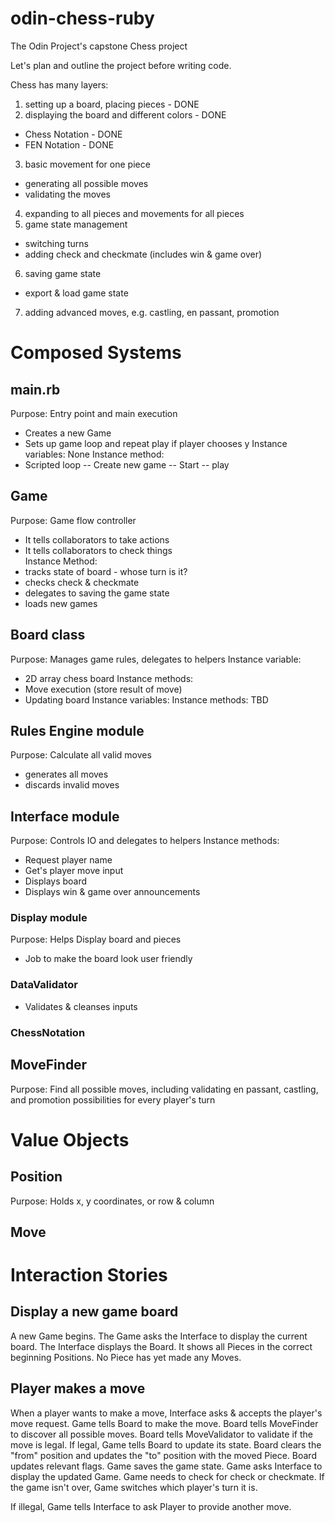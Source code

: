 # odin-chess-ruby
The Odin Project's capstone Chess project

Let's plan and outline the project before writing code.

Chess has many layers: 
1. setting up a board, placing pieces - DONE
2. displaying the board and different colors - DONE
- Chess Notation - DONE
- FEN Notation - DONE
3. basic movement for one piece
- generating all possible moves
- validating the moves
4. expanding to all pieces and movements for all pieces
5. game state management 
- switching turns
- adding check and checkmate (includes win & game over)
6. saving game state
- export & load game state 
7. adding advanced moves, e.g. castling, en passant, promotion

# Composed Systems 

## main.rb
Purpose: Entry point and main execution
- Creates a new Game
- Sets up game loop and repeat play if player chooses y
Instance variables: None
Instance method:
- Scripted loop
-- Create new game
-- Start
-- play

## Game
Purpose: Game flow controller
- It tells collaborators to take actions
- It tells collaborators to check things  
Instance Method:
- tracks state of board - whose turn is it?
- checks check & checkmate 
- delegates to saving the game state
- loads new games

## Board class
Purpose: Manages game rules, delegates to helpers
Instance variable:
- 2D array chess board
Instance methods:
- Move execution (store result of move)
- Updating board
Instance variables:
Instance methods:
TBD

## Rules Engine module
Purpose: Calculate all valid moves
- generates all moves
- discards invalid moves


## Interface module
Purpose: Controls IO and delegates to helpers
Instance methods:
- Request player name
- Get's player move input
- Displays board
- Displays win & game over announcements

### Display module
Purpose: Helps Display board and pieces
- Job to make the board look user friendly

### DataValidator
- Validates & cleanses inputs

### ChessNotation

## MoveFinder
Purpose: Find all possible moves, including
validating en passant, castling, and promotion
possibilities for every player's turn

# Value Objects

## Position
Purpose: Holds x, y coordinates, or row & column

## Move

# Interaction Stories

## Display a new game board
A new Game begins. The Game asks the Interface to 
display the current board. The Interface displays
the Board. It shows all Pieces in the correct 
beginning Positions. No Piece has yet made any Moves.

## Player makes a move
When a player wants to make a move, Interface asks &
accepts the player's move request. Game tells 
Board to make the move. Board tells MoveFinder to discover
all possible moves. Board tells MoveValidator to 
validate if the move is legal. If legal,
Game tells Board to update its state. Board clears the
"from" position and updates the "to" position with the 
moved Piece. Board updates relevant flags.
Game saves the game state. Game 
asks Interface to display the updated Game.
Game needs to check for check or checkmate. If
the game isn't over, Game switches which 
player's turn it is. 

If illegal, Game tells Interface to ask Player to
provide another move.
